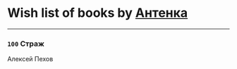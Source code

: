 # Wish list of books by [Антенка](https://plus.google.com/u/0/118158645037334943900/)
---

### `100` Страж
Алексей Пехов


